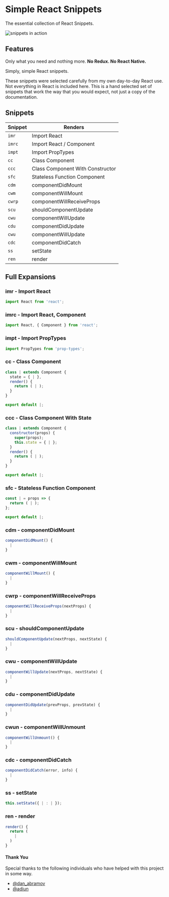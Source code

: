# Simple React Snippets

The essential collection of React Snippets.

![snippets in action](images/snippets-in-action.gif)

## Features

Only what you need and nothing more. **No Redux. No React Native.** 

Simply, simple React snippets. 

These snippets were selected carefully from my own day-to-day React use. Not everything in React is included here. This is a hand selected set of snippets that work the way that you would expect, not just a copy of the documentation.

## Snippets


| Snippet                | Renders           |
| ---------------------- | ------------------- |
| `imr`                  | Import React |
| `imrc`                 | Import React / Component |
| `impt`                 | Import PropTypes |
| `cc`                   | Class Component |
| `ccc`                  | Class Component With Constructor |
| `sfc`                  | Stateless Function Component |
| `cdm`                  | componentDidMount |
| `cwm`                  | componentWillMount |
| `cwrp`                 | componentWillReceiveProps |
| `scu`                  | shouldComponentUpdate  |
| `cwu`                  | componentWillUpdate |
| `cdu`                  | componentDidUpdate |
| `cwu`                  | componentWillUpdate |
| `cdc`                  | componentDidCatch |
| `ss`                   | setState |
| `ren`                  | render |

## Full Expansions

### imr - Import React
```javascript
import React from 'react';
```
### imrc - Import React, Component
```javascript
import React, { Component } from 'react';
```
### impt - Import PropTypes
```javascript
import PropTypes from 'prop-types';
```

### cc - Class Component
```javascript
class | extends Component {
  state = { | },
  render() {
    return ( | );
  }
}

export default |;
```

### ccc - Class Component With State
```javascript
class | extends Component {
  constructor(props) {
    super(props);
    this.state = { | };
  }
  render() {
    return ( | );
  }
}

export default |;
```

### sfc - Stateless Function Component
```javascript
const | = props => {
  return ( | );
};

export default |;
```

### cdm - componentDidMount
```javascript
componentDidMount() {
  |
}
```

### cwm - componentWillMount
```javascript
componentWillMount() {
  |
}
```

### cwrp - componentWillReceiveProps
```javascript
componentWillReceiveProps(nextProps) {
  |
}
```

### scu - shouldComponentUpdate
```javascript
shouldComponentUpdate(nextProps, nextState) {
  |
}
```

### cwu - componentWillUpdate
```javascript
componentWillUpdate(nextProps, nextState) {
  |
}
```

### cdu - componentDidUpdate
```javascript
componentDidUpdate(prevProps, prevState) {
  |
}
```

### cwun - componentWillUnmount
```javascript
componentWillUnmount() {
  |
}
```

### cdc - componentDidCatch
```javascript
componentDidCatch(error, info) {
  |
}
```

### ss - setState
```javascript
this.setState({ | : | });  
```

### ren - render
```javascript
render() {
  return (
    |
  )
}
```

#### Thank You

Special thanks to the following individuals who have helped with this project in some way.

* [@dan_abramov](https://twitter.com/dan_abramov)
* [@adiun](https://twitter.com/adiun)